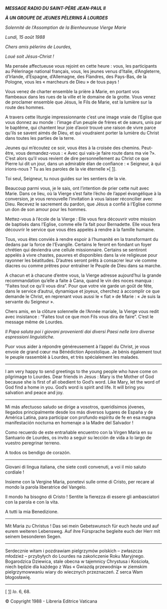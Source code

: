 ***MESSAGE RADIO DU SAINT-PÈRE JEAN-PAUL II***

***À UN GROUPE DE JEUNES PÈLERINS À LOURDES***

*Solennité de l’Assomption de la Bienheureuse Vierge Marie*

*Lundi, 15 août 1988*

*Chers amis pèlerins de Lourdes,*

*Loué soit Jésus-Christ !*

Ma pensée affectueuse vous rejoint en cette heure : vous, les participants au Pèlerinage national français, vous, les jeunes venus d’Italie, d’Angleterre, d’Irlande, d’Espagne, d’Allemagne, des Flandres, des Pays-Bas, de la Pologne, vous les « marcheurs de Dieu » de tous pays !

Vous venez de charter ensemble la prière à Marie, en portant vos flambeaux dans les rues de la ville et le domaine de la grotte. Vous venez de proclamer ensemble que Jésus, le Fils de Marie, est la lumière sur la route des hommes.

A travers cette liturgie impressionnante c’est une image vraie de l’Eglise que vous donnez au monde : l’image d’un peuple de frères et de sœurs, unis par le baptême, qui chantent leur joie d’avoir trouvé une raison de vivre parce qu’ils se savent aimés de Dieu, et qui voudraient porter la lumière du Christ dans toutes les parties de la terre.

Jeunes qui m’écoutez ce soir, vous êtes à la croisée des chemins. Peut-être, vous demandez-vous : « Avec qui vais-je faire route dans ma vie ?». C’est alors qu’il vous revient de dire personnellement au Christ ce que Pierre lui dit un jour, dans un admirable élan de confiance : « Seigneur, à qui irions-nous ? Tu as les paroles de la vie éternelle »[ [1](#_ftn1 "")].

Toi seul, Seigneur, tu nous guides sur les sentiers de la vie.

Beaucoup parmi vous, je le sais, ont l’intention de prier cette nuit avec Marie. Dans ce lieu, où la Vierge s’est faite l’écho de l’appel évangélique à la conversion, je vous renouvelle l’invitation à vous laisser réconcilier avec Dieu. Recevez le sacrement du pardon, que Jésus a confié à l’Eglise comme un don de son amour pour les hommes.

Mettez-vous à l’école de la Vierge : Elle vous fera découvrir votre mission de baptisés dans l’Eglise, comme elle l’a fait pour Bernadette. Elle vous fera découvrir le service que vous êtes appelés à rendre à la famille humaine.

Tous, vous êtes conviés à rendre espoir à l’humanité en la transformant du dedans par la force de l’Evangile. Certains le feront en fondant un foyer chrétien qui deviendra une cellule missionnaire. Certains se sentiront appelés à vivre chastes, pauvres et disponibles dans la vie religieuse pour rayonner les béatitudes. D’autres seront prêts à consacrer leur vie comme diacres ou comme prêtres pour entraîner le Peuple de Dieu dans sa marche.

A chacun et à chacune d’entre vous, la Vierge adresse aujourd’hui la grande recommandation qu’elle a faite à Cana, quand le vin des noces manqua : “Faites tout ce qu’il vous dira”. Pour que votre vie garde un goût de fête, dans le service d’autrui, dynamique et joyeux, cherchez à accomplir ce que demande le Christ, en reprenant vous aussi le « fiat » de Marie : « Je suis la servante du Seigneur ».

Chers amis, en la clôture solennelle de l’Année mariale, la Vierge vous redit avec insistance : “Faites tout ce que mon Fils vous dira de faire”. C’est le message même de Lourdes.

*Il Papa saluta poi i giovani provenienti dai diversi Paesi nelle loro diverse espressioni linguistiche.*

Puor vous aider à répondre généreusement à l’appel du Christ, je vous envoie de grand cœur ma Bénédiction Apostolique. Je bénis également tout le peuple rassemblé à Lourdes, et très spécialement les malades.

* * *

I am very happy to send greetings to the young people who have come on pilgrimage to Lourdes. Dear friends in Jesus : Mary is the Mother of God because she is first of all obedient to God’s word. Like Mary, let the word of God find a home in you. God’s word is spirit and life. It will bring you salvation and peace and joy.

* * *

Mi más afectuoso saludo se dirige a vosotros, queridísimos jóvenes, llegados principalmente desde los más diversos lugares de España y de América Latina, para participar con profundo espíritu de fe en esa magna manifestación nocturna en homenaje a la Madre del Salvador !

Como recuerdo de este entrañable encuentro con la Virgen María en su Santuario de Lourdes, os invito a seguir su lección de vida a lo largo de vuestro peregrinar terreno.

A todos os bendigo de corazón.

* * *

Giovani di lingua italiana, che siete costì convenuti, a voi il mio saluto cordiale !

Insieme con la Vergine Maria, ponetevi sulle orme di Cristo, per recare al mondo la parola liberatrice del Vangelo.

Il mondo ha bisogno di Cristo ! Sentite la fierezza di essere gli ambasciatori con la parola e con la vita.

A tutti la mia Benedizione.

* * *

Mit Maria zu Christus ! Das sei mein Gebetswunsch für euch heute und auf eurem weiteren Lebensweg. Auf ihre Fürsprache begleite euch der Herr mit seinem besonderen Segen.

* * *

Serdecznie witam i pozdrawiam pielgrzymów polskich – zwłaszcza młodzież – przybyłych do Lourdes na zakończenie Roku Maryjnego. Bogarodzica Dziewica, stale obecna w tajemnicy Chrystusa i Kościoła, niech będzie dla każdego z Was « Gwiazdą przewodnią» w ziemskim pielgrzymowwaniu wiary do wiecznych przeznaczeń. Z serca Wam błogosławię.

* * *

[ [1](#_ftnref1 "")] *Io*. 6, 68.

© Copyright 1988 - Libreria Editrice Vaticana